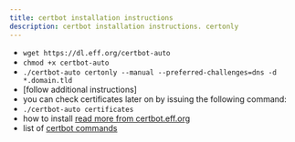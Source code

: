 ```yaml
---
title: certbot installation instructions
description: certbot installation instructions. certonly
---
```


- `wget https://dl.eff.org/certbot-auto`
- `chmod +x certbot-auto`
- `./certbot-auto certonly --manual --preferred-challenges=dns -d *.domain.tld`
- [follow additional instructions]
- you can check certificates later on by issuing the following command:
- `./certbot-auto certificates`
- how to install [read more from certbot.eff.org](https://certbot.eff.org/docs/install.html)
- list of [certbot commands](https://certbot.eff.org/docs/using.html?highlight=webroot%20path#certbot-commands)
